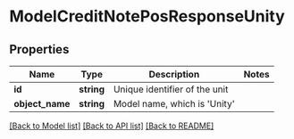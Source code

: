 # ModelCreditNotePosResponseUnity

## Properties
Name | Type | Description | Notes
------------ | ------------- | ------------- | -------------
**id** | **string** | Unique identifier of the unit | 
**object_name** | **string** | Model name, which is &#x27;Unity&#x27; | 

[[Back to Model list]](../../README.md#documentation-for-models) [[Back to API list]](../../README.md#documentation-for-api-endpoints) [[Back to README]](../../README.md)

